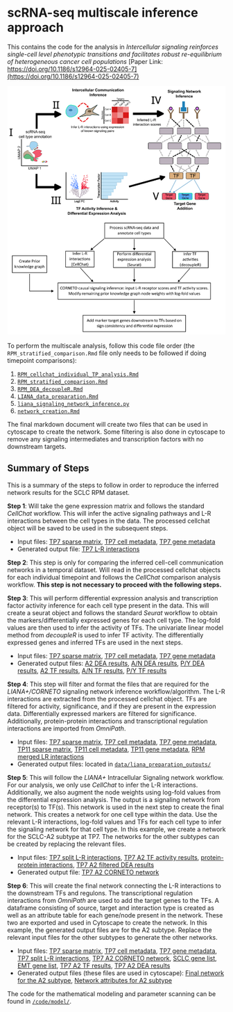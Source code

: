 # scRNA-seq multiscale inference approach
This contains the code for the analysis in *Intercellular signaling reinforces single-cell level phenotypic transitions and facilitates robust re-equilibrium of heterogeneous cancer cell populations* [Paper Link: https://doi.org/10.1186/s12964-025-02405-7](https://doi.org/10.1186/s12964-025-02405-7)

![Multiscale Inference Overview](github_pipeline_image.png)

To perform the multiscale analysis, follow this code file order (the 
`RPM_stratified_comparison.Rmd` file only needs to be followed if doing 
timepoint comparisons):
1. [`RPM_cellchat_individual_TP_analysis.Rmd`](code/RPM_cellchat_individual_TP_analysis.Rmd)
2. [`RPM_stratified_comparison.Rmd`](code/RPM_stratified_comparison.Rmd)
3. [`RPM_DEA_decoupleR.Rmd`](code/RPM_DEA_decoupleR.Rmd)
4. [`LIANA_data_preparation.Rmd`](code/LIANA_data_preparation.Rmd)
5. [`liana_signaling_network_inference.py`](code/liana_signaling_network_inference.py)
6. [`network_creation.Rmd`](code/network_creation.Rmd)

The final markdown document will create two files that can be used in cytoscape 
to create the network. Some filtering is also done in cytoscape to remove any 
signaling intermediates and transcription factors with no downstream targets.

## **Summary of Steps**
This is a summary of the steps to follow in order to reproduce the inferred 
network results for the SCLC RPM dataset.

**Step 1**: Will take the gene expression matrix and follows the standard _CellChat_ 
workflow. This will infer the active signaling pathways and L-R interactions 
between the cell types in the data. The processed cellchat object will be saved 
to be used in the subsequent steps.
- Input files: [TP7 sparse matrix](data/TP7_norm_data.npz), [TP7 cell metadata](data/AD_norm_TP7_obs.csv),
[TP7 gene metadata](data/AD_norm_TP7_var.csv)
- Generated output file: [TP7 L-R interactions](data/df7net.txt)

**Step 2**: This step is only for comparing the inferred cell-cell communication 
networks in a temporal dataset. Will read in the processed cellchat objects for
each individual timepoint and follows the _CellChat_ comparison analysis 
workflow. **This step is not necessary to proceed with the following steps.**

**Step 3**: This will perform differential expression analysis and transcription
factor activity inference for each cell type present in the data. This will 
create a seurat object and follows the standard _Seurat_ workflow to obtain the 
markers/differentially expressed genes for each cell type. The log-fold values
are then used to infer the activity of TFs. The univariate linear model method
from _decoupleR_ is used to infer TF activity. The differentially expressed 
genes and inferred TFs are used in the next steps.
- Input files: [TP7 sparse matrix](data/TP7_norm_data.npz), [TP7 cell metadata](data/AD_norm_TP7_obs.csv),
[TP7 gene metadata](data/AD_norm_TP7_var.csv)
- Generated output files: [A2 DEA results](code/rds/TP7_markers_A2.rds), [A/N DEA results](code/rds/TP7_markers_AN.rds),
[P/Y DEA results](code/rds/TP7_markers_PY.rds), [A2 TF results](code/rds/TP7_TFs_activity_A2.rds), 
[A/N TF results](code/rds/TP7_TFs_activity_AN.rds), [P/Y TF results](code/rds/TP7_TFs_activity_PY.rds)

**Step 4**: This step will filter and format the files that are required for the
_LIANA+/CORNETO_ signaling network inference workflow/algorithm. The L-R 
interactions are extracted from the processed cellchat object. TFs are filtered
for activity, significance,  and if they are present in the expression data. 
Differentially expressed markers are filtered for significance. Additionally,
protein-protein interactions and transcriptional regulation interactions are
imported from _OmniPath_. 
- Input files: [TP7 sparse matrix](data/TP7_norm_data.npz), [TP7 cell metadata](data/AD_norm_TP7_obs.csv),
[TP7 gene metadata](data/AD_norm_TP7_var.csv), [TP11 sparse matrix](data/TP11_norm_data.npz), [TP11 cell metadata](data/AD_norm_count_TP11_obs.csv), [TP11 gene metadata](data/AD_norm_count_TP11_var.csv),
[RPM merged LR interactions](code/rds/mouse_cellchat_LR_int.rds)
- Generated output files: located in [`data/liana_preparation_outputs/`](data/liana_preparation_outputs/)

**Step 5**: This will follow the _LIANA+_ Intracellular Signaling network workflow.
For our analysis, we only use _CellChat_ to infer the L-R interactions.
Additionally, we also augment the node weights using log-fold values from the 
differential expression analysis. The output is a signaling network from 
receptor(s) to TF(s). This network is used in the next step to create the final 
network. This creates a network for one cell type within the data. Use the 
relevant L-R interactions, log-fold values and TFs for each cell type to infer
the signaling network for that cell type. In this example, we create a network for
the SCLC-A2 subtype at TP7. The networks for the other subtypes can be created by
replacing the relevant files.
- Input files: [TP7 split L-R interactions](data/liana_preparation_outputs/df7Net_split_LR.txt), 
[TP7 A2 TF activity results](data/liana_preparation_outputs/active_A2_TFs_TP7.txt),
[protein-protein interactions](data/liana_preparation_outputs/ppi_with_KE_PE.txt),
[TP7 A2 filtered DEA results](data/liana_preparation_outputs/TP7_a2_markers.txt)
- Generated output file: [TP7 A2 CORNETO network](data/TP7_A2_network.csv)

**Step 6**: This will create the final network connecting the L-R interactions to 
the downstream TFs and regulons. The transcriptional regulation interactions 
from _OmniPath_ are used to add the target genes to the TFs. A dataframe 
consisting of source, target and interaction type is created as well as an 
attribute table for each gene/node present in the network. These two are 
exported and used in Cytoscape to create the network. In this example, the 
generated output files are for the A2 subtype. Replace the relevant input files
for the other subtypes to generate the other networks.
- Input files: [TP7 sparse matrix](data/TP7_norm_data.npz), [TP7 cell metadata](data/AD_norm_TP7_obs.csv),
[TP7 gene metadata](data/AD_norm_TP7_var.csv), [TP7 split L-R interactions](data/liana_preparation_outputs/df7Net_split_LR.txt), [TP7 A2 CORNETO network](data/TP7_A2_network.csv), [SCLC gene list](genelist/sclc_gene_sig_clustered.txt),
[EMT gene list](genelist/EMTGenesUpdateHGNCNames.txt), [TP7 A2 TF results](code/rds/TP7_TFs_activity_A2.rds),
[TP7 A2 DEA results](code/rds/TP7_markers_A2.rds)
- Generated output files (these files are used in cytoscape): [Final network for the A2 subtype](data/final_network_A2.txt), [Network attributes for A2 subtype](data/attributes_table_A2.txt)

The code for the mathematical modeling and parameter scanning can be found in [`/code/model/`](code/model/).
